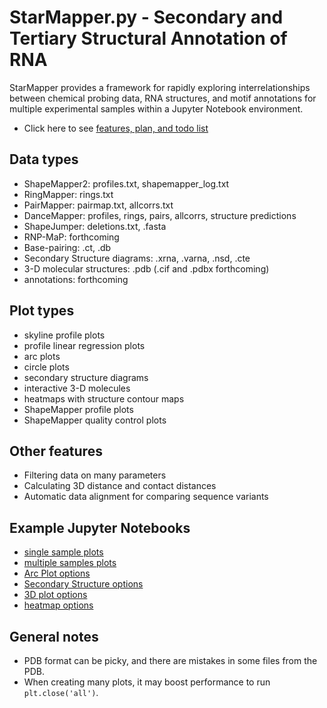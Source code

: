 StarMapper.py - Secondary and Tertiary Structural Annotation of RNA
==============================================================================
StarMapper provides a framework for rapidly exploring interrelationships between
chemical probing data, RNA structures, and motif annotations for multiple
experimental samples within a Jupyter Notebook environment.
* Click here to see [features, plan, and todo list](todo.md)

Data types
----------
* ShapeMapper2: profiles.txt, shapemapper_log.txt
* RingMapper: rings.txt
* PairMapper: pairmap.txt, allcorrs.txt
* DanceMapper: profiles, rings, pairs, allcorrs, structure predictions
* ShapeJumper: deletions.txt, .fasta
* RNP-MaP: forthcoming
* Base-pairing: .ct, .db
* Secondary Structure diagrams: .xrna, .varna, .nsd, .cte
* 3-D molecular structures: .pdb (.cif and .pdbx forthcoming)
* annotations: forthcoming

Plot types
----------
* skyline profile plots
* profile linear regression plots
* arc plots
* circle plots
* secondary structure diagrams
* interactive 3-D molecules
* heatmaps with structure contour maps
* ShapeMapper profile plots
* ShapeMapper quality control plots

Other features
--------------
* Filtering data on many parameters
* Calculating 3D distance and contact distances
* Automatic data alignment for comparing sequence variants

Example Jupyter Notebooks
-------------------------
* [single sample plots](JNB-example/starmapper-example.md)
* [multiple samples plots](JNB-example/starmapper-multiple-examples.md)
* [Arc Plot options](JNB-example/ap_test.md)
* [Secondary Structure options](JNB-example/ss_test.md)
* [3D plot options](JNB-example/3d_test.md)
* [heatmap options](JNB-example/heatmap_test.md)

General notes
-------------
* PDB format can be picky, and there are mistakes in some files from the PDB.
* When creating many plots, it may boost performance to run `plt.close('all')`.
